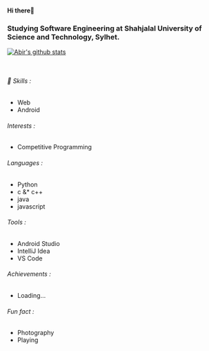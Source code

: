 #### Hi there👋

### Studying Software Engineering at Shahjalal University of Science and Technology, Sylhet.    

 [![Abir's github stats](https://github-readme-stats.vercel.app/api?username=abirahmed56&show_icons=true&theme=dark)](https://github.com/anuraghazra/github-readme-stats)

<br/>
                                   
 ###### 🔭 Skills :
  - Web
  - Android

###### Interests :
  - Competitive Programming
  
###### Languages :
  - Python
  - c &* c++
  - java 
  - javascript

###### Tools :
  - Android Studio 
  - IntelliJ Idea
  - VS Code 

###### Achievements :
   - Loading...

###### Fun fact : 
  - Photography
  - Playing 
 <br/>
<!-- 
## Connect with me :
[<img align="left" color="#FFFFFF" alt="codeSTACKr | LinkedIn" width="30px" src="https://cdn.jsdelivr.net/npm/simple-icons@v3/icons/linkedin.svg" />][linkedin]

<br />

[linkedin]: -->

